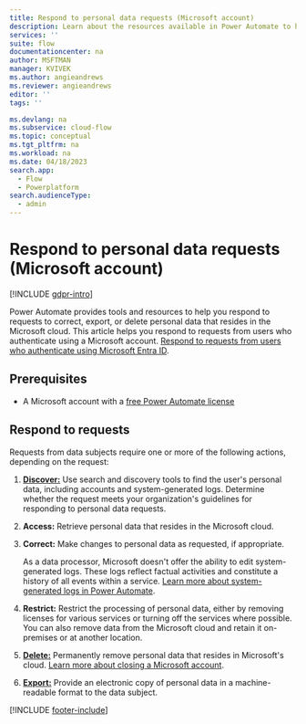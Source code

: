 ```yaml
---
title: Respond to personal data requests (Microsoft account)
description: Learn about the resources available in Power Automate to help you meet your obligations under various privacy laws and regulations for users who authenticate using a Microsoft account.
services: ''
suite: flow
documentationcenter: na
author: MSFTMAN
manager: KVIVEK
ms.author: angieandrews
ms.reviewer: angieandrews
editor: ''
tags: ''

ms.devlang: na
ms.subservice: cloud-flow
ms.topic: conceptual
ms.tgt_pltfrm: na
ms.workload: na
ms.date: 04/18/2023
search.app: 
  - Flow
  - Powerplatform
search.audienceType: 
  - admin
---
```


# Respond to personal data requests (Microsoft account)

[!INCLUDE [gdpr-intro](~/../shared-content/shared/privacy-includes/gdpr-intro.md)]

 Power Automate provides tools and resources to help you respond to requests to correct, export, or delete personal data that resides in the Microsoft cloud. This article helps you respond to requests from users who authenticate using a Microsoft account. [Respond to requests from users who authenticate using Microsoft Entra ID](privacy-dsr-summary.md).

## Prerequisites

- A Microsoft account with a [free Power Automate license](https://flow.microsoft.com/pricing/)

## Respond to requests

Requests from data subjects require one or more of the following actions, depending on the request:

1. [**Discover:**](privacy-dsr-discovery-msa.md) Use search and discovery tools to find the user's personal data, including accounts and system-generated logs. Determine whether the request meets your organization's guidelines for responding to personal data requests.

1. **Access:** Retrieve personal data that resides in the Microsoft cloud.

1. **Correct:** Make changes to personal data as requested, if appropriate.

    As a data processor, Microsoft doesn't offer the ability to edit system-generated logs. These logs reflect factual activities and constitute a history of all events within a service. [Learn more about system-generated logs in Power Automate](/power-platform/admin/powerapps-gdpr-dsr-guide-systemlogs).

1. **Restrict:** Restrict the processing of personal data, either by removing licenses for various services or turning off the services where possible. You can also remove data from the Microsoft cloud and retain it on-premises or at another location.

1. [**Delete:**](privacy-dsr-delete-msa.md) Permanently remove personal data that resides in Microsoft's cloud. [Learn more about closing a Microsoft account](privacy-dsr-accountclose-msa.md).

1. [**Export:**](privacy-dsr-export-msa.md) Provide an electronic copy of personal data in a machine-readable format to the data subject.

[!INCLUDE [footer-include](includes/footer-banner.md)]